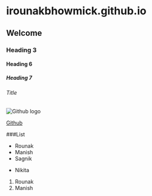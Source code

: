 # irounakbhowmick.github.io
##  Welcome
### Heading 3
#### Heading 6
##### Heading 7
###### Title
![Github logo](https://image.flaticon.com/icons/png/512/25/25231.png)

[Github](https://github.com)


###List


- Rounak
- Manish
- Sagnik
* Nikita

1. Rounak
2. Manish
